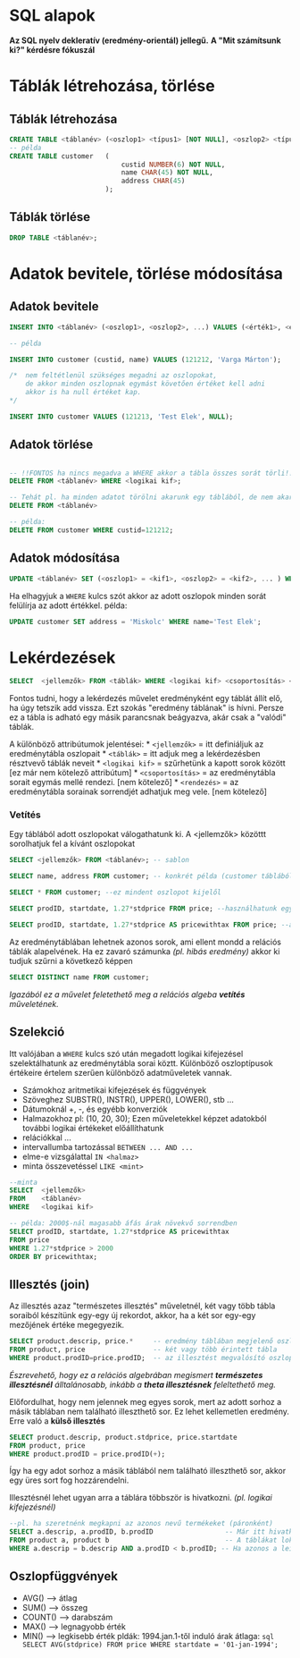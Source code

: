 # SQL alapok
**Az SQL nyelv dekleratív (eredmény-orientál) jellegű.**
**A **"Mit számítsunk ki?"** kérdésre fókuszál**

# Táblák létrehozása, törlése

## Táblák létrehozása
```sql
CREATE TABLE <táblanév> (<oszlop1> <típus1> [NOT NULL], <oszlop2> <típus2> [NOT NULL], ...);
-- példa
CREATE TABLE customer	(	
							custid NUMBER(6) NOT NULL,
							name CHAR(45) NOT NULL,
							address CHAR(45)
						);
```
## Táblák törlése
```sql
DROP TABLE <táblanév>;
```

# Adatok bevitele, törlése módosítása

## Adatok bevitele
```sql
INSERT INTO <táblanév> (<oszlop1>, <oszlop2>, ...) VALUES (<érték1>, <érték2>, ...);

-- példa

INSERT INTO customer (custid, name) VALUES (121212, 'Varga Márton');

/*	nem feltétlenül szükséges megadni az oszlopokat,
	de akkor minden oszlopnak egymást követően értéket kell adni
	akkor is ha null értéket kap.
*/

INSERT INTO customer VALUES (121213, 'Test Elek', NULL);
```
## Adatok törlése
```sql

-- !!FONTOS ha nincs megadva a WHERE akkor a tábla összes sorát törli!!
DELETE FROM <táblanév> WHERE <logikai kif>;

-- Tehát pl. ha minden adatot törölni akarunk egy táblából, de nem akarjuk eldobni a táblát
DELETE FROM <táblanév>

-- példa:
DELETE FROM customer WHERE custid=121212;
```
## Adatok módosítása
```sql
UPDATE <táblanév> SET (<oszlop1> = <kif1>, <oszlop2> = <kif2>, ... ) WHERE <logikai kif>;
```
Ha elhagyjuk a `WHERE` kulcs szót akkor az adott oszlopok minden sorát felülírja az adott értékkel.
példa:
```sql
UPDATE customer SET address = 'Miskolc' WHERE name='Test Elek';
```

# Lekérdezések

```sql
SELECT  <jellemzők> FROM <táblák> WHERE <logikai kif> <csoportosítás> <rendezés>;
```
Fontos tudni, hogy a lekérdezés művelet eredményként egy táblát állít elő, ha úgy tetszik add vissza.
Ezt szokás "eredmény táblának" is hívni. Persze ez a tábla is adható egy másik parancsnak beágyazva, akár csak a 
"valódi" táblák.

A különböző attribútumok jelentései:
	* `<jellemzők>` = itt definiáljuk az eredménytábla oszlopait
	* `<táblák>` = itt adjuk meg a lekérdezésben résztvevő táblák neveit
	* `<logikai kif>` = szűrhetünk a kapott sorok között [ez már nem kötelező attribútum]
	* `<csoportosítás>` = az eredménytábla sorait egymás mellé rendezi. [nem kötelező]
	* `<rendezés>` = az eredménytábla sorainak sorrendjét adhatjuk meg vele. [nem kötelező]

### Vetítés

Egy táblából adott oszlopokat válogathatunk ki.
A <jellemzők> közöttt sorolhatjuk fel a kívánt oszlopokat

```sql
SELECT <jellemzők> FROM <táblanév>; -- sablon

SELECT name, address FROM customer; -- konkrét példa (customer táblából name és address oszlop megjelenítése)

SELECT * FROM customer; --ez mindent oszlopot kijelől

SELECT prodID, startdate, 1.27*stdprice FROM price; --használhatunk egyszerűbb aritmetikai kifejezéseket, oszlopfüggvényeket

SELECT prodID, startdate, 1.27*stdprice AS pricewithtax FROM price; --adhatunk "oszlopszinonimát" is az `AS` kulcs szóval amelyre horme 
```

Az eredménytáblában lehetnek azonos sorok, ami ellent mondd a relációs táblák alapelvének.
Ha ez zavaró számunka *(pl. hibás eredmény)* akkor ki tudjuk szűrni a következő képpen
```sql
SELECT DISTINCT name FROM customer;
```
*Igazából ez a művelet feletethető meg a relációs algeba **vetítés** műveletének.*

## Szelekció
Itt valójában a `WHERE` kulcs szó után megadott logikai kifejezésel szelektálhatunk az eredménytábla sorai köztt.
Különböző oszloptípusok értékeire értelem szerűen különböző adatműveletek vannak.
* Számokhoz aritmetikai kifejezések és függvények
* Szöveghez SUBSTR(), INSTR(), UPPER(), LOWER(), stb ...
* Dátumoknál +, -, és egyébb konverziók
* Halmazokhoz pl: (10, 20, 30);
Ezen műveletekkel képzet adatokból további logikai értékeket előállíthatunk
* relációkkal ...
* intervallumba tartozással 	`BETWEEN ... AND ... `
* elme-e vizsgálattal 	`IN <halmaz>`
* minta összevetéssel 	`LIKE <mint>`
```sql
--minta
SELECT 	<jellemzők>
FROM 	<táblanév>
WHERE 	<logikai kif>

-- példa: 2000$-nál magasabb áfás árak növekvő sorrendben
SELECT prodID, startdate, 1.27*stdprice AS pricewithtax
FROM price
WHERE 1.27*stdprice > 2000
ORDER BY pricewithtax;
```

## Illesztés (join)
Az illesztés azaz "természetes illesztés" műveletnél,
két vagy több tábla soraiból készítünk egy-egy új rekordot,
akkor, ha a két sor egy-egy mezőjének értéke megegyezik.

```sql
SELECT product.descrip, price.* 	-- eredmény táblában megjelenő oszlopok
FROM product, price					-- két vagy több érintett tábla	
WHERE product.prodID=price.prodID; 	-- az illesztést megvalósító oszlopok (azok a rekordok jelenek meg, ahol ezek egyenlőek)
```

*Észrevehető, hogy ez a relációs algebrában megismert **természetes illesztésnél** álltalánosabb,
inkább a **theta illesztésnek** feleltethető meg.*

Előfordulhat, hogy nem jelennek meg egyes sorok, mert az adott sorhoz
a másik táblában nem található illeszthető sor. Ez lehet kellemetlen eredmény.
Erre való a **külső illesztés**

```SQL
SELECT product.descrip, product.stdprice, price.startdate
FROM product, price
WHERE product.prodID = price.prodID(+);
```

Így ha egy adot sorhoz a másik táblából nem található illeszthető sor, akkor
egy üres sort fog hozzárendelni.

Illesztésnél lehet ugyan arra a táblára többször is hivatkozni.
*(pl. logikai kifejezésnél)*
```sql
--pl. ha szeretnénk megkapni az azonos nevű termékeket (páronként)
SELECT a.descrip, a.prodID, b.prodID				  -- Már itt hivatkozhatunk a lokális nevekre
FROM product a, product b							  -- A táblákat lokális nevekkel látjuk el.
WHERE a.descrip = b.descrip AND a.prodID < b.prodID; -- Ha azonos a leírás, de az id nem. (páronként)
```

## Oszlopfüggvények
* AVG() --> átlag
* SUM() --> összeg
* COUNT() --> darabszám
* MAX() --> legnagyobb érték
* MIN() --> legkisebb érték
pldák:
1994.jan.1-től induló árak átlaga:
`sql SELECT AVG(stdprice) FROM price WHERE startdate = '01-jan-1994';`


















